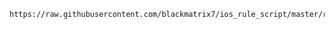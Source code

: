 ﻿    https://raw.githubusercontent.com/blackmatrix7/ios_rule_script/master/rewrite/Surge/AdvertisingLite/AdvertisingLite_Mock.sgmodule